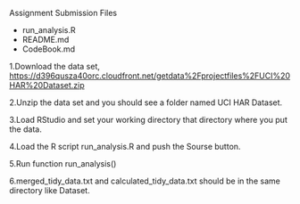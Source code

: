 Assignment Submission Files

- run_analysis.R
- README.md
- CodeBook.md

1.Download the data set, https://d396qusza40orc.cloudfront.net/getdata%2Fprojectfiles%2FUCI%20HAR%20Dataset.zip

2.Unzip the data set and you should see a folder named UCI HAR Dataset.

3.Load RStudio and set your working directory that directory where you put the data.

4.Load the R script run_analysis.R and push the Sourse button.

5.Run function run_analysis()

6.merged_tidy_data.txt and calculated_tidy_data.txt should be in the same directory like Dataset.
